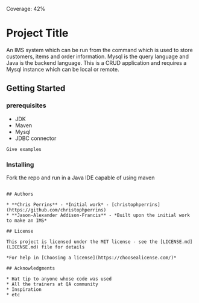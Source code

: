 Coverage: 42%
# Project Title

An IMS system which can be run from the command which is used to store customers, items and order information. Mysql is the
query language and Java is the backend language. This is a CRUD application and requires a Mysql instance which can be local 
or remote.

## Getting Started

### prerequisites
- JDK
- Maven
- Mysql
- JDBC connector

```
Give examples
```

### Installing

Fork the repo and run in a Java IDE capable of using maven
```

## Authors

* **Chris Perrins** - *Initial work* - [christophperrins](https://github.com/christophperrins)
* **Jason-Alexander Addison-Francis** - *Built upon the initial work to make an IMS*

## License

This project is licensed under the MIT license - see the [LICENSE.md](LICENSE.md) file for details 

*For help in [Choosing a license](https://choosealicense.com/)*

## Acknowledgments

* Hat tip to anyone whose code was used
* All the trainers at QA community
* Inspiration
* etc
